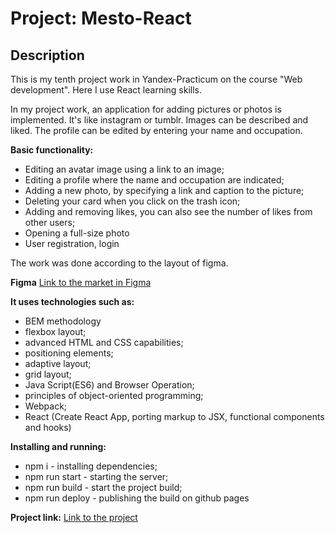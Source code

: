 # Project: Mesto-React

## Description

This is my tenth project work in Yandex-Practicum on the course "Web development". Here I use React learning skills.

In my project work, an application for adding pictures or photos is implemented. It's like instagram or tumblr. Images can be described and liked. The profile can be edited by entering your name and occupation.

**Basic functionality:**

- Editing an avatar image using a link to an image;
- Editing a profile where the name and occupation are indicated;
- Adding a new photo, by specifying a link and caption to the picture;
- Deleting your card when you click on the trash icon;
- Adding and removing likes, you can also see the number of likes from other users;
- Opening a full-size photo
- User registration, login

The work was done according to the layout of figma.

**Figma**
[Link to the market in Figma](https://www.figma.com/file/2cn9N9jSkmxD84oJik7xL7/JavaScript.-Sprint-4?node-id=0%3A1)

**It uses technologies such as:**

- BEM methodology
- flexbox layout;
- advanced HTML and CSS capabilities;
- positioning elements;
- adaptive layout;
- grid layout;
- Java Script(ES6) and Browser Operation;
- principles of object-oriented programming;
- Webpack;
- React (Create React App, porting markup to JSX, functional components and hooks)

**Installing and running:**

- npm i - installing dependencies;
- npm run start - starting the server;
- npm run build - start the project build;
- npm run deploy - publishing the build on github pages

**Project link:**
[Link to the project](http://ksenia-frants.github.io/mesto-react/)
